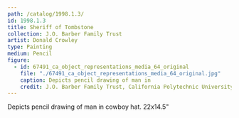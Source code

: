 ```yaml
---
path: /catalog/1998.1.3/
id: 1998.1.3
title: Sheriff of Tombstone
collection: J.O. Barber Family Trust
artist: Donald Crowley
type: Painting
medium: Pencil
figure:
  - id: 67491_ca_object_representations_media_64_original
    file: "./67491_ca_object_representations_media_64_original.jpg"
    caption: Depicts pencil drawing of man in
    credit: J.O. Barber Family Trust, California Polytechnic University\nThe images associated with the objects on this website are protected under United States copyright laws. We are pleased to share these materials as an educational resource for the public for non-commercial, educational and personal use only, or for fair use as defined by law.
---
```

Depicts pencil drawing of man in cowboy hat. 
22x14.5"
